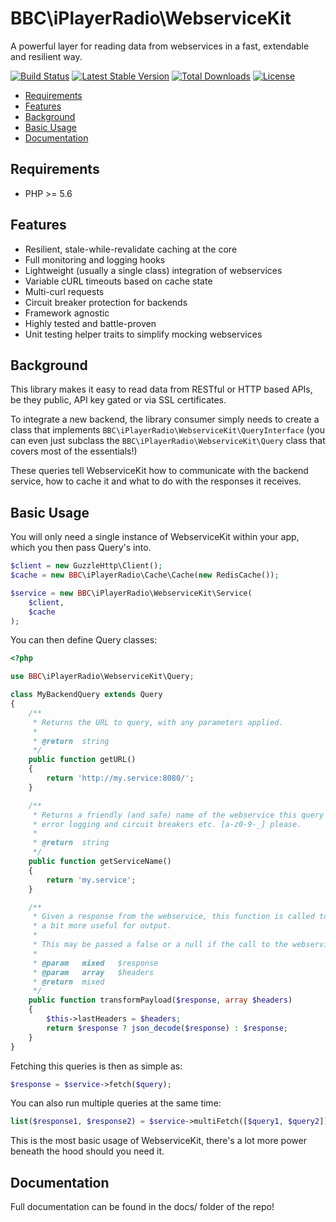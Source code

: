 # BBC\iPlayerRadio\WebserviceKit

A powerful layer for reading data from webservices in a fast, extendable and resilient way.

[![Build Status](https://travis-ci.org/bbc/ipr-php-webservicekit.svg?branch=master)](https://travis-ci.org/bbc/ipr-php-webservicekit)
[![Latest Stable Version](https://poser.pugx.org/bbc/ipr-webservicekit/v/stable.svg)](https://packagist.org/packages/bbc/ipr-webservicekit)
[![Total Downloads](https://poser.pugx.org/bbc/ipr-webservicekit/downloads.svg)](https://packagist.org/packages/bbc/ipr-webservicekit)
[![License](https://poser.pugx.org/bbc/ipr-webservicekit/license.svg)](https://packagist.org/packages/bbc/ipr-webservicekit)

- [Requirements](#requirements)
- [Features](#features)
- [Background](#background)
- [Basic Usage](#basic-usage)
- [Documentation](#documentation)

## Requirements

- PHP >= 5.6

## Features

- Resilient, stale-while-revalidate caching at the core
- Full monitoring and logging hooks
- Lightweight (usually a single class) integration of webservices
- Variable cURL timeouts based on cache state
- Multi-curl requests
- Circuit breaker protection for backends
- Framework agnostic
- Highly tested and battle-proven
- Unit testing helper traits to simplify mocking webservices

## Background

This library makes it easy to read data from RESTful or HTTP based APIs, be they public, API key gated or via
SSL certificates.

To integrate a new backend, the library consumer simply needs to create a class that implements
`BBC\iPlayerRadio\WebserviceKit\QueryInterface` (you can even just subclass the `BBC\iPlayerRadio\WebserviceKit\Query` class
that covers most of the essentials!)

These queries tell WebserviceKit how to communicate with the backend service, how to cache it and what to do with
the responses it receives.

## Basic Usage

You will only need a single instance of WebserviceKit within your app, which you then pass Query's into.

```php
$client = new GuzzleHttp\Client();
$cache = new BBC\iPlayerRadio\Cache\Cache(new RedisCache());

$service = new BBC\iPlayerRadio\WebserviceKit\Service(
    $client,
    $cache
);
```

You can then define Query classes:

```php
<?php

use BBC\iPlayerRadio\WebserviceKit\Query;

class MyBackendQuery extends Query
{
    /**
     * Returns the URL to query, with any parameters applied.
     *
     * @return  string
     */
    public function getURL()
    {
        return 'http://my.service:8080/';
    }

    /**
     * Returns a friendly (and safe) name of the webservice this query hits which we can use in
     * error logging and circuit breakers etc. [a-z0-9-_] please.
     *
     * @return  string
     */
    public function getServiceName()
    {
        return 'my.service';
    }

    /**
     * Given a response from the webservice, this function is called to transform it into something
     * a bit more useful for output.
     *
     * This may be passed a false or a null if the call to the webservice fails, so unit test appropriately.
     *
     * @param   mixed   $response
     * @param   array   $headers
     * @return  mixed
     */
    public function transformPayload($response, array $headers)
    {
        $this->lastHeaders = $headers;
        return $response ? json_decode($response) : $response;
    }
}

```

Fetching this queries is then as simple as:

```php
$response = $service->fetch($query);
```

You can also run multiple queries at the same time:

```php
list($response1, $response2) = $service->multiFetch([$query1, $query2]);
```

This is the most basic usage of WebserviceKit, there's a lot more power beneath the hood should you need it.
 
## Documentation

Full documentation can be found in the docs/ folder of the repo!
